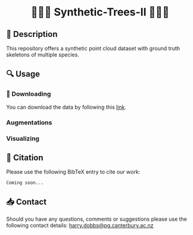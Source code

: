 # <center> 🌳🌲🌴 Synthetic-Trees-II 🌴🌲🌳 </center>

## 📝 Description

This repository offers a synthetic point cloud dataset with ground truth skeletons of multiple species. 

## 🔍 Usage

### 💾 Downloading

You can download the data by following this <a href="https://ucliveac-my.sharepoint.com/:f:/r/personal/oliver_batchelor_canterbury_ac_nz/Documents/tree_dataset2?csf=1&web=1&e=fSJeTj">link</a>.

### Augmentations

### Visualizing

## 📜 Citation 
Please use the following BibTeX entry to cite our work: <br>
```
Coming soon...

```

## 📥 Contact 

Should you have any questions, comments or suggestions please use the following contact details:
harry.dobbs@pg.canterbury.ac.nz
